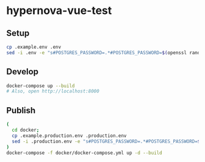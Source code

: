 # hypernova-vue-test

## Setup

```bash
cp .example.env .env
sed -i .env -e "s#POSTGRES_PASSWORD=.*#POSTGRES_PASSWORD=$(openssl rand -base64 32)#"
```

## Develop

```bash
docker-compose up --build
# Also, open http://localhost:8000
```

## Publish

```bash
(
  cd docker;
  cp .example.production.env .production.env
  sed -i .production.env -e "s#POSTGRES_PASSWORD=.*#POSTGRES_PASSWORD=$(openssl rand -base64 32)#"
)
docker-compose -f docker/docker-compose.yml up -d --build
```
